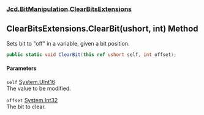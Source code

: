 ### [Jcd.BitManipulation](Jcd_BitManipulation.md 'Jcd.BitManipulation').[ClearBitsExtensions](Jcd_BitManipulation_ClearBitsExtensions.md 'Jcd.BitManipulation.ClearBitsExtensions')
## ClearBitsExtensions.ClearBit(ushort, int) Method
Sets bit to "off" in a variable, given a bit position.  
```csharp
public static void ClearBit(this ref ushort self, int offset);
```
#### Parameters
<a name='Jcd_BitManipulation_ClearBitsExtensions_ClearBit(ushort_int)_self'></a>
`self` [System.UInt16](https://docs.microsoft.com/en-us/dotnet/api/System.UInt16 'System.UInt16')  
The value to be modified.
  
<a name='Jcd_BitManipulation_ClearBitsExtensions_ClearBit(ushort_int)_offset'></a>
`offset` [System.Int32](https://docs.microsoft.com/en-us/dotnet/api/System.Int32 'System.Int32')  
The bit to clear.
  
